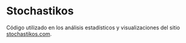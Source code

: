 # Stochastikos

Código utilizado en los análisis estadísticos y visualizaciones del sitio [stochastikos.com](stochastikos.com).
